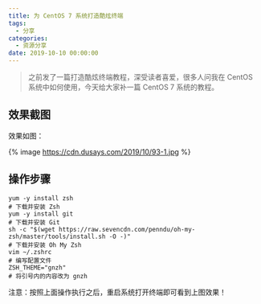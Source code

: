 ```yaml
---
title: 为 CentOS 7 系统打造酷炫终端
tags:
  - 分享
categories:
  - 资源分享
date: 2019-10-10 00:00:00
---
```


> 之前发了一篇打造酷炫终端教程，深受读者喜爱，很多人问我在 CentOS 系统中如何使用，今天给大家补一篇 CentOS 7 系统的教程。

<!-- more -->

## 效果截图

效果如图：

{% image https://cdn.dusays.com/2019/10/93-1.jpg %}

## 操作步骤

```
yum -y install zsh
# 下载并安装 Zsh
yum -y install git
# 下载并安装 Git
sh -c "$(wget https://raw.sevencdn.com/penndu/oh-my-zsh/master/tools/install.sh -O -)"
# 下载并安装 Oh My Zsh
vim ~/.zshrc
# 编写配置文件
ZSH_THEME="gnzh"
# 将引号内的内容改为 gnzh
```

注意：按照上面操作执行之后，重启系统打开终端即可看到上图效果！